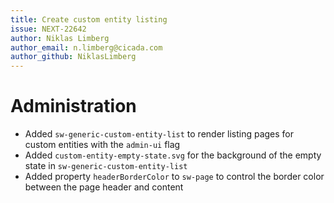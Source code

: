 ```yaml
---
title: Create custom entity listing 
issue: NEXT-22642
author: Niklas Limberg
author_email: n.limberg@cicada.com
author_github: NiklasLimberg
---
```

# Administration
* Added `sw-generic-custom-entity-list` to render listing pages for custom entities with the `admin-ui` flag
* Added `custom-entity-empty-state.svg` for the background of the empty state in `sw-generic-custom-entity-list`
* Added property `headerBorderColor` to `sw-page` to control the border color between the page header and content
